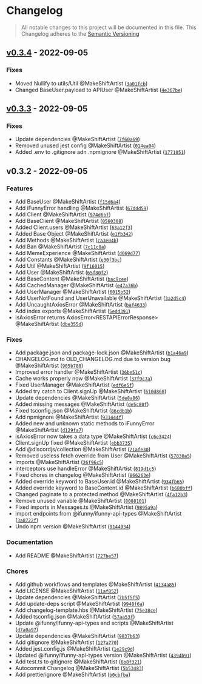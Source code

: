 # Changelog
> All notable changes to this project will be documented in this file.
> This Changelog adheres to the [Semantic Versioning]("https://semver.org/")

## [v0.3.4](https://github.com/ifunny-co/iFunny.ts/compare/v0.3.3...v0.3.4) - 2022-09-05



### Fixes

*  Moved Nullify to utils/Util @MakeShiftArtist ([`3a01fcb`](https://github.com/ifunny-co/iFunny.ts/commit/3a01fcbe0cadf2357be023f873ef646ff2338c8f))
*  Changed BaseUser.payload to APIUser @MakeShiftArtist ([`4e367be`](https://github.com/ifunny-co/iFunny.ts/commit/4e367bedf0f2f414f07d2e3c8f32421e6c159ec2))






## [v0.3.3](https://github.com/ifunny-co/iFunny.ts/compare/v0.3.2...v0.3.3) - 2022-09-05



### Fixes

*  Update dependencies @MakeShiftArtist ([`7f60a69`](https://github.com/ifunny-co/iFunny.ts/commit/7f60a6934efc03725593555f29679b704dcf8426))
*  Removed unused jest config @MakeShiftArtist ([`014ea04`](https://github.com/ifunny-co/iFunny.ts/commit/014ea04df8b2a0287f89c1913af9fc7ca89a302d))
*  Added .env to .gitignore adn .npmignore @MakeShiftArtist ([`1771051`](https://github.com/ifunny-co/iFunny.ts/commit/17710519585ea8f6c3b49f31f403c3096a22d8e4))






## v0.3.2 - 2022-09-05


### Features

*  Add BaseUser @MakeShiftArtist ([`f15d6a4`](https://github.com/ifunny-co/iFunny.ts/commit/f15d6a450830732f7513e0b1a456eb6fc05caaca))
*  Add iFunnyError handling @MakeShiftArtist ([`67ddd59`](https://github.com/ifunny-co/iFunny.ts/commit/67ddd59dd1ef1543bab68eb4383804f1fbfab192))
*  Add Client @MakeShiftArtist ([`974d6bf`](https://github.com/ifunny-co/iFunny.ts/commit/974d6bf2791cd4acbf4c174f42e2f4bd60179704))
*  Add BaseClient @MakeShiftArtist ([`0560308`](https://github.com/ifunny-co/iFunny.ts/commit/05603081f41a63d86472acbe1a5c6fdd99b0048a))
*  Added Client.users @MakeShiftArtist ([`63a12f3`](https://github.com/ifunny-co/iFunny.ts/commit/63a12f3fa39862e90153968dbadf078f433969da))
*  Added Base Object @MakeShiftArtist ([`e1fb342`](https://github.com/ifunny-co/iFunny.ts/commit/e1fb3429db1458c45aae7bf9688565874ea3179e))
*  Add Methods @MakeShiftArtist ([`ca3e04b`](https://github.com/ifunny-co/iFunny.ts/commit/ca3e04b16c73cabe9e5263c32dd7c9fa3833f265))
*  Add Ban @MakeShiftArtist ([`7c11c8a`](https://github.com/ifunny-co/iFunny.ts/commit/7c11c8a151edca68af0aebd017c91674e011cfdd))
*  Add MemeExperience @MakeShiftArtist ([`d069d77`](https://github.com/ifunny-co/iFunny.ts/commit/d069d77ea6944dbd17c75bec75b8ef998a57341c))
*  Add Constants @MakeShiftArtist ([`e30f3bc`](https://github.com/ifunny-co/iFunny.ts/commit/e30f3bcaa921dc9146bd869b8da363c8b328a566))
*  Add Util @MakeShiftArtist ([`9f16015`](https://github.com/ifunny-co/iFunny.ts/commit/9f16015e9282e5234dac2ead6c148b04db4eabc0))
*  Add User @MakeShiftArtist ([`65f80f2`](https://github.com/ifunny-co/iFunny.ts/commit/65f80f25d4afdea5367e0f0e63ab69c5bd9c1bcf))
*  Add BaseContent @MakeShiftArtist ([`bac9cee`](https://github.com/ifunny-co/iFunny.ts/commit/bac9ceef14ccd96bc34fa6be8e0883dcea7d1c41))
*  Add CachedManager @MakeShiftArtist ([`e47a36b`](https://github.com/ifunny-co/iFunny.ts/commit/e47a36bc2ed58f7457db83b6b0eb36025aff6de1))
*  Add UserManager @MakeShiftArtist ([`6015b52`](https://github.com/ifunny-co/iFunny.ts/commit/6015b5277102717d977244671490baac29219278))
*  Add UserNotFound and UserUnavailable @MakeShiftArtist ([`3a2d5c4`](https://github.com/ifunny-co/iFunny.ts/commit/3a2d5c4abba790d4245f5bb4214b02564415a7dd))
*  Add UncaughtAxiosError @MakeShiftArtist ([`baf4633`](https://github.com/ifunny-co/iFunny.ts/commit/baf463372be68a74ccf6f1f77ae0f5069f703844))
*  Add index exports @MakeShiftArtist ([`5edd391`](https://github.com/ifunny-co/iFunny.ts/commit/5edd39181d9c970010958e2054d0d931d2646458))
*  isAxiosError returns AxiosError&lt;RESTAPIErrorResponse&gt; @MakeShiftArtist ([`dbe355d`](https://github.com/ifunny-co/iFunny.ts/commit/dbe355d514cebd6d0bed1600c2726ada02645ef4))

### Fixes

*  Add package.json and package-lock.json @MakeShiftArtist ([`b1a46a9`](https://github.com/ifunny-co/iFunny.ts/commit/b1a46a9989357fa2aee95a533eccf5ca7259be4a))
*  CHANGELOG.md to OLD_CHANGELOG.md due to version bug @MakeShiftArtist ([`905b780`](https://github.com/ifunny-co/iFunny.ts/commit/905b78078ca46ae9de595b46d6c0c2ede9514c41))
*  Improved error handler @MakeShiftArtist ([`36be51c`](https://github.com/ifunny-co/iFunny.ts/commit/36be51c8d6925672fe77e07b0698baba6184b02e))
*  Cache works properly now @MakeShiftArtist ([`37f9c7a`](https://github.com/ifunny-co/iFunny.ts/commit/37f9c7a6fda432373b5026c959b4c568ddf71fce))
*  Fixed UserManager @MakeShiftArtist ([`edf6e5f`](https://github.com/ifunny-co/iFunny.ts/commit/edf6e5f4560102abf63e009ce6bbcc5013af83a7))
*  Added try catch to Client.signUp @MakeShiftArtist ([`610d868`](https://github.com/ifunny-co/iFunny.ts/commit/610d868f4fbaca74fbb8a2cede4dddf4b943536d))
*  Update dependencies @MakeShiftArtist ([`5de8a86`](https://github.com/ifunny-co/iFunny.ts/commit/5de8a86bad37463934eef51cb5a6d9ede1d86ba5))
*  Added missing messages @MakeShiftArtist ([`de5c80f`](https://github.com/ifunny-co/iFunny.ts/commit/de5c80f98a4e9af3573f5a57c571de133ca8c12e))
*  Fixed tsconfig.json @MakeShiftArtist ([`86cdb1b`](https://github.com/ifunny-co/iFunny.ts/commit/86cdb1bfa784bcb54cd8aa4443ae283baa55acc9))
*  Add npmignore @MakeShiftArtist ([`931444f`](https://github.com/ifunny-co/iFunny.ts/commit/931444f543164257b79cc3eb9cef0982c3164cc0))
*  Added new and unknown static methods to iFunnyError @MakeShiftArtist ([`d129fa7`](https://github.com/ifunny-co/iFunny.ts/commit/d129fa7c43fc1aea8c7fc4b2f532cb2bd32b38e3))
*  isAxiosError now takes a data type @MakeShiftArtist ([`c6e3424`](https://github.com/ifunny-co/iFunny.ts/commit/c6e3424a2d0a88b20d30cd18df5e6669c376b885))
*  Client.signUp fixed @MakeShiftArtist ([`ebb3735`](https://github.com/ifunny-co/iFunny.ts/commit/ebb37350e79c48729577b441db9ec90290fb63ba))
*  Add @discordjs/collection @MakeShiftArtist ([`71afe30`](https://github.com/ifunny-co/iFunny.ts/commit/71afe3014b62a4cc04e40c3d40975d95055b4274))
*  Removed useless fetch override from User @MakeShiftArtist ([`57830a5`](https://github.com/ifunny-co/iFunny.ts/commit/57830a5547b47f249a2c12a74708e41609509256))
*  Imports @MakeShiftArtist ([`26f96c5`](https://github.com/ifunny-co/iFunny.ts/commit/26f96c5f0f71bd306f46bc588de7f50906e9fbf3))
*  interceptors use handleError @MakeShiftArtist ([`819d1c5`](https://github.com/ifunny-co/iFunny.ts/commit/819d1c5abb2092f039cac3597c3cb8883cfc98cc))
*  Fixed chores in changelog @MakeShiftArtist ([`866263e`](https://github.com/ifunny-co/iFunny.ts/commit/866263edb8fb22ffe414a6e6a39d3ac78abfcbb5))
*  Added override keyword to BaseUser.id @MakeShiftArtist ([`934fb65`](https://github.com/ifunny-co/iFunny.ts/commit/934fb6516baea77302f4e2c71ed06fed6eb3215c))
*  Added override keyword to BaseContent.id @MakeShiftArtist ([`b680bff`](https://github.com/ifunny-co/iFunny.ts/commit/b680bff335bab0969c365a6406c064c58e92525b))
*  Changed paginate to a protected method @MakeShiftArtist ([`4fa12b3`](https://github.com/ifunny-co/iFunny.ts/commit/4fa12b3323b34c48372e469b83fbfe8d8a9af162))
*  Remove unused variable @MakeShiftArtist ([`8088101`](https://github.com/ifunny-co/iFunny.ts/commit/8088101aec3f4fc0c815942a71cd47b690c4a05e))
*  Fixed imports in Messages.ts @MakeShiftArtist ([`9895a9a`](https://github.com/ifunny-co/iFunny.ts/commit/9895a9acf1dbf76a742deb6a023488c677071dc5))
*  import endpoints from @ifunny/ifunny-api-types @MakeShiftArtist ([`3a8722f`](https://github.com/ifunny-co/iFunny.ts/commit/3a8722fa525631bf9e482a558f335f86b9e8ce22))
*  Undo npm version @MakeShiftArtist ([`9144934`](https://github.com/ifunny-co/iFunny.ts/commit/9144934fe26d7f1158a4f4f93de86774b9023eb0))

### Documentation

*  Add README @MakeShiftArtist ([`727be57`](https://github.com/ifunny-co/iFunny.ts/commit/727be57f691b378978ce77a89c590a393acc3029))

### Chores

*  Add github workflows and templates @MakeShiftArtist ([`4134a85`](https://github.com/ifunny-co/iFunny.ts/commit/4134a85609e0e548f633dba442cd514b1cf4f2c9))
*  Add LICENSE @MakeShiftArtist ([`11af852`](https://github.com/ifunny-co/iFunny.ts/commit/11af8521bae4256078f1fc978196f7f8735441ce))
*  Update dependencies @MakeShiftArtist ([`7b5f5f5`](https://github.com/ifunny-co/iFunny.ts/commit/7b5f5f53848ca869f4b869f7ad35ba936d942186))
*  Add update-deps script @MakeShiftArtist ([`9948f6a`](https://github.com/ifunny-co/iFunny.ts/commit/9948f6a651862b422dcde978512c5fd8be767b84))
*  Add changelog-template.hbs @MakeShiftArtist ([`75e38ce`](https://github.com/ifunny-co/iFunny.ts/commit/75e38cea105142f4fca94490e89d31c4580f079f))
*  Added tsconfig.json @MakeShiftArtist ([`57aa53f`](https://github.com/ifunny-co/iFunny.ts/commit/57aa53f7f8d16235c084f2145691f0bdf568b5e3))
*  Update @ifunny/ifunny-api-types and scripts @MakeShiftArtist ([`d7a0a97`](https://github.com/ifunny-co/iFunny.ts/commit/d7a0a977865d7041cf433af8ba11baba425210b7))
*  Update dependencies @MakeShiftArtist ([`9837b63`](https://github.com/ifunny-co/iFunny.ts/commit/9837b63a46740afe556a57f40be3b1501c96f913))
*  Add gitignore @MakeShiftArtist ([`127a770`](https://github.com/ifunny-co/iFunny.ts/commit/127a7700657779bf16357edc554b6d78d0c5c34c))
*  Added jest.config.js @MakeShiftArtist ([`1e29c9d`](https://github.com/ifunny-co/iFunny.ts/commit/1e29c9d480af9cbf0ad13b316b8d7222f6650571))
*  Updated @ifunny/ifunny-api-types version @MakeShiftArtist ([`4394b91`](https://github.com/ifunny-co/iFunny.ts/commit/4394b91d668a52a7ffa1c99c829380deac09a333))
*  Add test.ts to gitignore @MakeShiftArtist ([`6b8f321`](https://github.com/ifunny-co/iFunny.ts/commit/6b8f3216405e14a65742a1492649fa59e2836481))
*  Autocommit Changelog @MakeShiftArtist ([`5b53483`](https://github.com/ifunny-co/iFunny.ts/commit/5b53483cd1062f0a1bbccb44e790b24ce559de3c))
*  Add prettierignore @MakeShiftArtist ([`b0cbfba`](https://github.com/ifunny-co/iFunny.ts/commit/b0cbfba2b269bd6381afa55f4affd0e604f85754))




